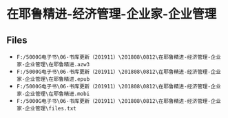 # 在耶鲁精进-经济管理-企业家-企业管理

## Files

- `F:/5000G电子书\06-书库更新（201911）\201808\0812\在耶鲁精进-经济管理-企业家-企业管理\在耶鲁精进.azw3`
- `F:/5000G电子书\06-书库更新（201911）\201808\0812\在耶鲁精进-经济管理-企业家-企业管理\在耶鲁精进.epub`
- `F:/5000G电子书\06-书库更新（201911）\201808\0812\在耶鲁精进-经济管理-企业家-企业管理\在耶鲁精进.mobi`
- `F:/5000G电子书\06-书库更新（201911）\201808\0812\在耶鲁精进-经济管理-企业家-企业管理\files.txt`
